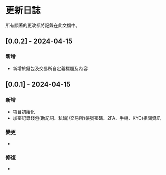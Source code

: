 # 更新日誌

所有顯著的更改都將記錄在此文檔中。

## [0.0.2] - 2024-04-15
### 新增
- 新增於錢包及交易所自定義標題及內容

## [0.0.1] - 2024-04-15
### 新增
- 項目初始化
- 加密記錄錢包(助記詞、私鑰)/交易所(帳號密碼、2FA、手機、KYC)相關資訊
### 變更
- 
### 修復
- 
